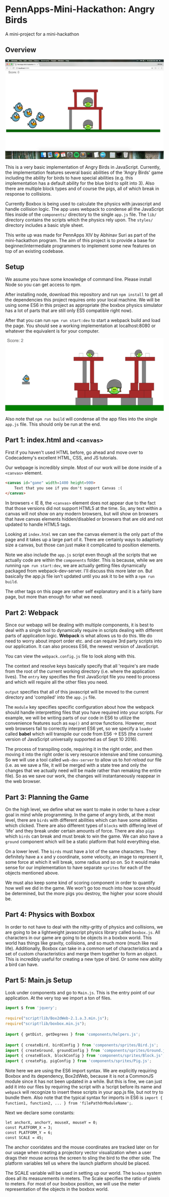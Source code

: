 # PennApps-Mini-Hackathon: Angry Birds

A mini-project for a mini-hackathon


## Overview

![moving image](assets/README/moving.png)

This is a very basic implementation of Angry Birds in JavaScript. Currently, the implementation features several basic abilities of the 'Angry Birds' game including the ability for birds to have special abilities (e.g. this implementation has a default ability for the blue bird to split into 3). Also there are multiple block types and of course the pigs, all of which break in response to collisions. 

Currently Boxbox is being used to calculate the physics with javascript and handle collision logic. The app uses webpack to condense all the JavaScript files inside of the `components/` directory to the single `app.js` file. The `lib/` directory contains the scripts which the physics rely upon. The `styles/` directory includes a basic style sheet.

This write up was made for PennApps XIV by Abhinav Suri as part of the mini-hackathon program. The aim of this project is to provide a base for beginner/intermediate programmers to implement some new features on top of an existing codebase.

## Setup


We assume you have some knowledge of command line. Please install Node so you can get access to npm. 

After installing node, download this repository and run `npm install` to get all the dependencies this project requires onto your local machine. We will be using some ES6 in this project as appropriate (the boxbox physics simulator has a lot of parts that are still only ES5 compatible right now). 

After that you can run `npm run start:dev` to start a webpack build and load the page. You should see a working implementation at localhost:8080 or whatever the equivalent is for your computer.

![Introduction Image](assets/README/scene.png)

Also note that `npm run build` will condense all the app files into the single `app.js` file. This should only be run at the end.

## Part 1: index.html and `<canvas>`

First if you haven't used HTML before, go ahead and move over to Codecademy's excellent HTML, CSS, and JS tutorials. 

Our webpage is incredibly simple. Most of our work will be done inside of a `<canvas>` element.

```html
<canvas id="game" width=1400 height=900>
    Text that you see if you don't support Canvas :(
</canvas>
```
In browsers < IE 8, the `<canvas>` element does not appear due to the fact that those versions did not support HTML5 at the time. So, any text within a canvas will not show on any modern browsers, but will show on browsers that have canvas elements hidden/disabled or browsers that are old and not updated to handle HTML5 tags.

Looking at `index.html` we can see the canvas element is the only part of the page and it takes up a large part of it. There are certainly ways to adaptively size a canvas, but those can just make it complicated to position elements. 

Note we also include the `app.js` script even though all the scripts that we actually code are within the `components` folder. This is because, while we are running `npm run start:dev`, we are actually getting files dynamically packaged from webpack-dev-server. I'll discuss this more later on. But basically the app.js file isn't updated until you ask it to be with a `npm run build`.

The other tags on this page are rather self explanatory and it is a fairly bare page, but more than enough for what we need.

## Part 2: Webpack

Since our webapp will be dealing with multiple components, it is best to deal with a single tool to dynamically require in scripts dealing with different parts of application logic. **Webpack** is what allows us to do this. We do need to worry about import order etc. and can require 3rd party scripts into our application. It can also process ES6, the newest version of JavaScript. 

You can view the `webpack.config.js` file to look along with this.

The context and resolve keys basically specify that all 'require's are made from the root of the current working directory (i.e. where the application lives). The `entry` key specifies the first JavaScript file you need to process and which will require all the other files you need.

`output` specifies that all of this javascript will be moved to the current directory and 'compiled' into the `app.js` file. 

The `module` key specifies specific configuration about how the webpack should handle interpretting files that you have required into your scripts. For example, we will be writing parts of our code in ES6 to utilize the convenience features such as `map()` and arrow functions. However, most web browsers fail to correctly interpret ES6 yet, so we specify a `loader` called **babel** which will transpile our code from ES6 -> ES5 (the current version of JavaScript universally supported as of Sept 10 2016).

The process of transpiling code, requiring it in the right order, and then moving it into the right order is very resource intensive and time consuming. So we will use a tool called `web-dev-server` to allow us to _hot-reload_ our file (i.e. as we save a file, it will be merged with a state tree and only the changes that we actually need will be made rather than remaking the entire file). So as we save our work, the changes will instantaneously reappear in the web browser.

## Part 3: Planning the Game

On the high level, we define what we want to make in order to have a clear goal in mind while programming. In the game of angry birds, at the most level, there are `birds` with different abilities which can have some abilities which clicked. There are also different types of `blocks` with differing level of 'life' and they break under certain amounts of force. There are also `pigs` which `birds` can break and must break to win the game. We can also have a `ground` component which will be a static platform that hold everything else.

On a lower level. The `birds` must have a lot of the same characters. They definitely have a x and y coordinate, some velocity, an image to represent it, some force at which it will break, some radius and so on. So it would make sense for our implementation to have separate `sprites` for each of the objects mentioned above.

We must also keep some kind of scoring component in order to quantify how well we did in the game. We won't go too much into how score should be determined, but the more pigs you destroy, the higher your score should be.

## Part 4: Physics with Boxbox

In order to not have to deal with the nitty-gritty of physics and collisions, we are going to be a lightweight javascript physics library called `boxbox.js`. All characters in our game are going to be objects in a boxbox world. This world has things like gravity, collisions, and so much more (much like real life). Additionally, Boxbox can take in a common set of characteristics and a set of custom characteristics and merge them together to form an object. This is incredibly useful for creating a new type of bird. Or some new ability a bird can have.

## Part 5: Main.js Setup

Look under components and go to `Main.js`. This is the entry point of our application. At the very top we import a ton of files.

``` javascript
import $ from 'jquery';

require("script!lib/Box2dWeb-2.1.a.3.min.js");
require("script!lib/boxbox.min.js");

import { getDist, getDegrees } from 'components/helpers.js';

import { createBird, birdConfig } from 'components/sprites/Bird.js';
import { createGround, groundConfig } from 'components/sprites/Ground.js';
import { createBlock, blockConfig } from 'components/sprites/Block.js';
import { createPig, pigConfig } from 'components/sprites/Pig.js';

```

Note here we are using the ES6 import syntax. We are explicitly requiring Boxbox and its dependency, Box2dWeb, because it is not a CommonJS module since it has not been updated in a while. But this is fine, we can just add it into our files by requiring the script with a !script before its name and `webpack` will recognize to insert these scripts in your app.js file, but not try to bundle them. Also note that the typical syntax for imports in ES6 is `import { function1, function2, ... } from 'filePathOrModuleName';`.

Next we declare some constants: 

```
let anchorX, anchorY, mouseX, mouseY = 0;
const PLATFORM_X = 3;
const PLATFORM_Y = 6;
const SCALE = 45;
```

The anchor cooridates and the mouse coordinates are tracked later on for our usage when creating a projectory vector visualization when a user drags their mouse across the screen to sling the bird to the other side. The platform variables tell us where the launch platform should be placed. 

The SCALE variable will be used in setting up our world. The `boxbox` system does all its measurements in meters. The Scale specifies the ratio of pixels to meters. For most of our boxbox position, we will use the meter representation of the objects in the boxbox world. 

